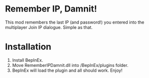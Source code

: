 # Remember IP, Damnit!

This mod remembers the last IP (and password!) you entered into the multiplayer Join IP dialogue. Simple as that.

# Installation

1. Install BepInEx.
2. Move RememberIPDamnit.dll into <Valheim>/BepInEx/plugins folder.
3. BepInEx will load the plugin and all should work. Enjoy!

